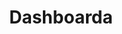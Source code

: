 ---
layout: admintemplate9
title: Dashboarda
class: login
permalink: /admin/product.html
stylesheet: ../css/mail.min.css
---
